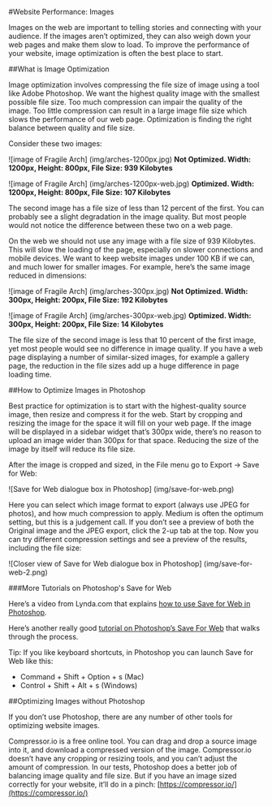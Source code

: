 #Website Performance: Images

Images on the web are important to telling stories and connecting with your audience. If the images aren’t optimized, they can also weigh down your web pages and make them slow to load. To improve the performance of your website, image optimization is often the best place to start.

##What is Image Optimization

Image optimization involves compressing the file size of image using a tool like Adobe Photoshop. We want the highest quality image with the smallest possible file size. Too much compression can impair the quality of the image. Too little compression can result in a large image file size which slows the performance of our web page. Optimization is finding the right balance between quality and file size.

Consider these two images:

![image of Fragile Arch]
(img/arches-1200px.jpg)
**Not Optimized. Width: 1200px, Height: 800px, File Size: 939 Kilobytes**

![image of Fragile Arch]
(img/arches-1200px-web.jpg)
**Optimized. Width: 1200px, Height: 800px, File Size: 107 Kilobytes**

The second image has a file size of less than 12 percent of the first. You can probably see a slight degradation in the image quality. But most people would not notice the difference between these two on a web page. 

On the web we should not use any image with a file size of 939 Kilobytes. This will slow the loading of the page, especially on slower connections and mobile devices. We want to keep website images under 100 KB if we can, and much lower for smaller images. For example, here’s the same image reduced in dimensions:

![image of Fragile Arch]
(img/arches-300px.jpg)
**Not Optimized. Width: 300px, Height: 200px, File Size: 192 Kilobytes**

![image of Fragile Arch]
(img/arches-300px-web.jpg)
**Optimized. Width: 300px, Height: 200px, File Size: 14 Kilobytes**

The file size of the second image is less that 10 percent of the first image, yet most people would see no difference in image quality. If you have a web page displaying a number of similar-sized images, for example a gallery page, the reduction in the  file sizes add up a huge difference in page loading time.

##How to Optimize Images in Photoshop

Best practice for optimization is to start with the highest-quality source image, then resize and compress it for the web. Start by cropping and resizing the image for the space it will fill on your web page. If the image will be displayed in a sidebar widget that’s 300px wide, there’s no reason to upload an image wider than 300px for that space. Reducing the size of the image by itself will reduce its file size.

After the image is cropped and sized, in the File menu go to Export -> Save for Web:

![Save for Web dialogue box in Photoshop]
(img/save-for-web.png)

Here you can select which image format to export (always use JPEG for photos), and how much compression to apply. Medium is often the optimum setting, but this is a judgement call. If you don’t see a preview of both the Original image and the JPEG export, click the 2-up tab at the top. Now you can try different compression settings and see a preview of the results, including the file size:

![Closer view of Save for Web dialogue box in Photoshop]
(img/save-for-web-2.png)

###More Tutorials on Photoshop's Save for Web

Here’s a video from Lynda.com that explains [how to use Save for Web in Photoshop](https://youtu.be/OL0DwX7dnto).

Here’s another really good [tutorial on Photoshop’s Save For Web](http://photography.tutsplus.com/tutorials/save-for-web-better-jpeg-compression-with-adobe-photoshop--cms-23080) that walks through the process. 

Tip: If you like keyboard shortcuts, in Photoshop you can launch Save for Web like this:
- Command + Shift + Option + s (Mac)
- Control + Shift + Alt + s (Windows)

##Optimizing Images without Photoshop

If you don’t use Photoshop, there are any number of other tools for optimizing website images. 

Compressor.io is a free online tool. You can drag and drop a source image into it, and download a compressed version of the image. Compressor.io doesn’t have any cropping or resizing tools, and you can’t adjust the amount of compression. In our tests, Photoshop does a better job of balancing image quality and file size. But if you have an image sized correctly for your website, it’ll do in a pinch: [https://compressor.io/](https://compressor.io/)
